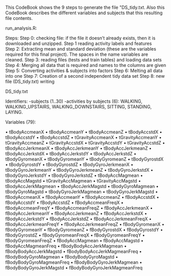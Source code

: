 This CodeBook shows the 9 steps to generate the file "DS_tidy.txt. Also this CodeBook describes the different variables and subjects that this resulting file contents.

run_analysis.R:

Steps:
Step 0: checking file: if the file it doesn’t already exists, then it is downloaded and unzipped.
Step 1 reading activity labels and features  
Step 2: Extracting mean and standard deviation (these are the variables required for this final project). The spaces in the name variables are cleaned.
Step 3: reading files (tests and train tables) and loading data sets
Step 4: Merging all data that is required and names to the columns are given
Step 5: Converting activities & subjects into factors
Step 6: Melting all data into one 
Step 7: Creation of a second independent tidy data set
Step 8: new file (DS_tidy.txt) writing 


DS_tidy.txt

Identifiers:
-subjects (1..30)
-activities by subjects (6): WALKING, WALKING_UPSTAIRS, WALKING_DOWNSTAIRS, SITTING, STANDING, LAYING.

Variables (79):

•	tBodyAccmeanX 
•	tBodyAccmeanY
•	tBodyAccmeanZ 
•	tBodyAccstdX 
•	tBodyAccstdY 
•	tBodyAccstdZ 
•	tGravityAccmeanX
•	tGravityAccmeanY 
•	tGravityAccmeanZ
•	tGravityAccstdX 
•	tGravityAccstdY 
•	tGravityAccstdZ 
•	tBodyAccJerkmeanX 
•	tBodyAccJerkmeanY 
•	tBodyAccJerkmeanZ 
•	tBodyAccJerkstdX 
•	tBodyAccJerkstdY 
•	tBodyAccJerkstdZ 
•	tBodyGyromeanX
•	tBodyGyromeanY 
•	tBodyGyromeanZ 
•	tBodyGyrostdX 
•	tBodyGyrostdY 
•	tBodyGyrostdZ
•	tBodyGyroJerkmeanX 
•	tBodyGyroJerkmeanY 
•	tBodyGyroJerkmeanZ 
•	tBodyGyroJerkstdX 
•	tBodyGyroJerkstdY 
•	tBodyGyroJerkstdZ 
•	tBodyAccMagmean 
•	tBodyAccMagstd 
•	tGravityAccMagmean
•	tGravityAccMagstd 
•	tBodyAccJerkMagmean
•	tBodyAccJerkMagstd 
•	tBodyGyroMagmean 
•	tBodyGyroMagstd
•	tBodyGyroJerkMagmean 
•	tBodyGyroJerkMagstd
•	fBodyAccmeanX 
•	fBodyAccmeanY 
•	fBodyAccmeanZ 
•	fBodyAccstdX 
•	fBodyAccstdY
•	fBodyAccstdZ
•	fBodyAccmeanFreqX
•	fBodyAccmeanFreqY
•	fBodyAccmeanFreqZ 
•	fBodyAccJerkmeanX 
•	fBodyAccJerkmeanY 
•	fBodyAccJerkmeanZ 
•	fBodyAccJerkstdX 
•	fBodyAccJerkstdY 
•	fBodyAccJerkstdZ
•	fBodyAccJerkmeanFreqX 
•	fBodyAccJerkmeanFreqY
•	fBodyAccJerkmeanFreqZ
•	fBodyGyromeanX 
•	fBodyGyromeanY 
•	fBodyGyromeanZ 
•	fBodyGyrostdX 
•	fBodyGyrostdY 
•	fBodyGyrostdZ
•	fBodyGyromeanFreqX 
•	fBodyGyromeanFreqY 
•	fBodyGyromeanFreqZ
•	fBodyAccMagmean
•	fBodyAccMagstd 
•	fBodyAccMagmeanFreq
•	fBodyBodyAccJerkMagmean 
•	fBodyBodyAccJerkMagstd 
•	fBodyBodyAccJerkMagmeanFreq
•	fBodyBodyGyroMagmean 
•	fBodyBodyGyroMagstd
•	fBodyBodyGyroMagmeanFreq
•	fBodyBodyGyroJerkMagmean
•	fBodyBodyGyroJerkMagstd 
•	fBodyBodyGyroJerkMagmeanFreq







